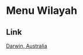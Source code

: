 # Menu Wilayah

## Link

[Darwin, Australia](https://github.com/gigit-pemilu/pemilu-2024-99-luar-negeri/tree/main/pileg-dpr/hitung-suara/sub/99-luar-negeri/sub/34-darwin-australia/sub/01-darwin-australia)

